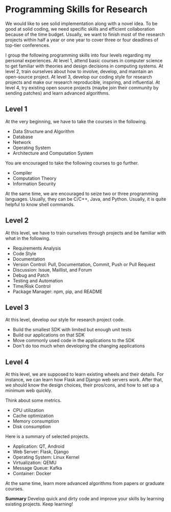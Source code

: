 # Programming Skills for Research

We would like to see solid implementation along with a novel idea. To be good at
solid coding, we need specific skills and efficient collaboration because of the
time budget. Usually, we want to finish most of the research projects within
half a year or one year to cover three or four deadlines of top-tier
conferences.

I group the following programming skills into four levels regarding my personal
experiences. At level 1, attend basic courses in computer science to get
familiar with theories and design decisions in computing systems. At level 2,
train ourselves about how to involve, develop, and maintain an open-source
project. At level 3, develop our coding style for research projects and make our
research reproducible, inspiring, and influential. At level 4, try existing open
source projects (maybe join their community by sending patches) and learn
advanced algorithms.

## Level 1

At the very beginning, we have to take the courses in the following.
+ Data Structure and Algorithm
+ Database
+ Network
+ Operating System
+ Architecture and Computation System

You are encouraged to take the following courses to go further.
+ Compiler
+ Computation Theory
+ Information Security

At the same time, we are encouraged to seize two or three programming
languages. Usually, they can be C/C++, Java, and Python. Usually, it is quite
helpful to know shell commands.

## Level 2

At this level, we have to train ourselves through projects and be familiar with
what in the following.
+ Requirements Analysis
+ Code Style
+ Documentation
+ Version Control: Pull, Documentation, Commit, Push or Pull Request
+ Discussion: Issue, Maillist, and Forum
+ Debug and Patch
+ Testing and Automation
+ Time/Risk Control
+ Package Manager: npm, pip, and README

## Level 3

At this level, develop our style for research project code.
+ Build the smallest SDK with limited but enough unit tests
+ Build our applications on that SDK
+ Move commonly used code in the applications to the SDK
+ Don't do too much when developing the changing applications

## Level 4

At this level, we are supposed to learn existing wheels and their details. For
instance, we can learn how Flask and Django web servers work. After that, we
should know the design choices, their pros/cons, and how to set up a minimum web
quickly.

Think about some metrics.
+ CPU utilization
+ Cache optimization
+ Memory consumption
+ Disk consumption

Here is a summary of selected projects.
+ Application: QT, Android
+ Web Server: Flask, Django
+ Operating System: Linux Kernel
+ Virtualization: QEMU
+ Message Queue: Kafka
+ Container: Docker

At the same time, learn more advanced algorithms from papers or graduate
courses.

**Summary** Develop quick and dirty code and improve your skills by learning
existing projects. Keep learning!